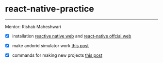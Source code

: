 # react-native-practice


---
Mentor: Rishab Maheshwari

- [x] installation [reactive native web](https://necolas.github.io/react-native-web/docs/installation/) and [react-native offcial web](https://reactnative.dev/docs/environment-setup)

- [x] make andorid simulator work [this post](https://stackoverflow.com/questions/55677874/failed-to-launch-emulator-error-emulator-didnt-connect-within-60-seconds)

- [x] commands for making new projects [this post](https://stackoverflow.com/questions/72768245/typeerror-cli-init-is-not-a-function-for-react-native)
